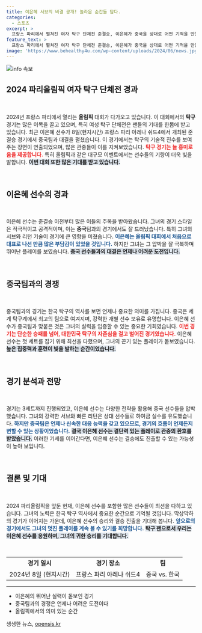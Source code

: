 ```yaml
---
title: 이은혜 서브의 비결 공개! 놀라운 순간들 담다.
categories:
  - 스포츠
excerpt: >
  프랑스 파리에서 펼쳐진 여자 탁구 단체전 준결승, 이은혜가 중국을 상대로 어떤 기적을 만들어냈을까요? 올림픽의 격돌 속에서 전개된 긴장감 넘치는 순간을 확인하세요!
feature_text: >
  프랑스 파리에서 펼쳐진 여자 탁구 단체전 준결승, 이은혜가 중국을 상대로 어떤 기적을 만들어냈을까요? 올림픽의 격돌 속에서 전개된 긴장감 넘치는 순간을 확인하세요!
image: 'https://www.behealthy4u.com/wp-content/uploads/2024/06/news.jpg'
---
```


<p><img src="https://www.behealthy4u.com/wp-content/uploads/2024/06/news.jpg" alt="info 속보" /></p>

<h2 data-ke-size="size26">2024 파리올림픽 여자 탁구 단체전 경과</h2>

<p data-ke-size="size16">&nbsp;</p>

<p data-ke-size="size16">2024년 프랑스 파리에서 열리는 <b>올림픽</b> 대회가 다가오고 있습니다. 이 대회에서의 <b>탁구</b> 경기는 많은 이목을 끌고 있으며, 특히 여성 탁구 단체전은 팬들의 기대를 한몸에 받고 있습니다. 최근 이은혜 선수가 8일(현지시간) 프랑스 파리 아레나 쉬드4에서 개최된 준결승 경기에서 중국팀과 대결을 펼쳤습니다. 이 경기에서는 탁구의 기술적 진수를 보여주는 장면이 연출되었으며, 많은 관중들이 이를 지켜보았습니다. <b><span style="color: #ee2323;">탁구 경기는 늘 흥미로움을 제공합니다.</span></b> 특히 올림픽과 같은 대규모 이벤트에서는 선수들의 기량이 더욱 빛을 발합니다. <b><span style="background-color: #21538527;">이번 대회 또한 많은 기대를 받고 있습니다.</span></b></p>

<p data-ke-size="size16">&nbsp;</p>

<h2 data-ke-size="size26">이은혜 선수의 경과</h2>

<p data-ke-size="size16">&nbsp;</p>

<p data-ke-size="size16">이은혜 선수는 준결승 이전부터 많은 이들의 주목을 받아왔습니다. 그녀의 경기 스타일은 적극적이고 공격적이며, 이는 <b>중국</b>팀과의 경기에서도 잘 드러났습니다. 특히 그녀의 서브와 리턴 기술이 경기에 큰 영향을 미쳤습니다. <b><span style="color: #1a5490;">이은혜는 올림픽 대회에서 처음으로 대표로 나선 만큼 많은 부담감이 있었을 것입니다.</span></b> 하지만 그녀는 그 압박을 잘 극복하며 뛰어난 플레이를 보였습니다. <b><span style="background-color: #21538527;">중국 선수들과의 대결은 언제나 어려운 도전입니다.</span></b></p>

<p data-ke-size="size16">&nbsp;</p>

<h2 data-ke-size="size26">중국팀과의 경쟁</h2>

<p data-ke-size="size16">&nbsp;</p>

<p data-ke-size="size16">중국팀과의 경기는 한국 탁구의 역사를 보면 언제나 중요한 의미를 가집니다. 중국은 세계 탁구계에서 최고의 팀으로 여겨지며, 강력한 개별 선수 보유로 유명합니다. 이은혜 선수가 중국팀과 맞붙은 것은 그녀의 실력을 입증할 수 있는 중요한 기회였습니다. <b><span style="color: #ee2323;">이번 경기는 단순한 승패를 넘어, 대한민국 탁구의 자존심을 걸고 벌어진 경기였습니다.</span></b> 이은혜 선수는 첫 세트를 잡기 위해 최선을 다했으며, 그녀의 끈기 있는 플레이가 돋보였습니다. <b><span style="background-color: #21538527;">높은 집중력과 훈련이 빛을 발하는 순간이었습니다.</span></b></p>

<p data-ke-size="size16">&nbsp;</p>

<h2 data-ke-size="size26">경기 분석과 전망</h2>

<p data-ke-size="size16">&nbsp;</p>

<p data-ke-size="size16">경기는 3세트까지 진행되었고, 이은혜 선수는 다양한 전략을 활용해 중국 선수들을 압박했습니다. 그녀의 강력한 서브와 빠른 리턴은 상대 선수들로 하여금 실수를 유도했습니다. <b><span style="color: #1a5490;">하지만 중국팀은 언제나 신속한 대응 능력을 갖고 있으므로, 경기의 흐름이 언제든지 변할 수 있는 상황이었습니다.</span></b> <b><span style="background-color: #21538527;">결국 이은혜 선수는 결단력 있는 플레이로 관중의 환호를 받았습니다.</span></b> 이러한 기세를 이어간다면, 이은혜 선수는 결승에도 진출할 수 있는 가능성이 높아 보입니다.</p>

<p data-ke-size="size16">&nbsp;</p>

<h2 data-ke-size="size26">결론 및 기대</h2>

<p data-ke-size="size16">&nbsp;</p>

<p data-ke-size="size16">2024 파리올림픽을 앞둔 현재, 이은혜 선수를 포함한 많은 선수들이 최선을 다하고 있습니다. 그녀의 노력은 한국 탁구 역사에서 중요한 순간으로 기억될 것입니다. 막상막하의 경기가 이어지는 가운데, 이은혜 선수의 승리와 결승 진출을 기대해 봅니다. <b><span style="color: #1a5490;">앞으로의 경기에서도 그녀의 멋진 플레이를 계속 볼 수 있기를 희망합니다.</span></b> <b><span style="background-color: #21538527;">탁구 팬으로서 우리는 이은혜 선수를 응원하며, 그녀의 귀한 승리를 기대합니다.</span></b></p>

<p data-ke-size="size16">&nbsp;</p>

<table style="width: 100%; text-align: center;">
    <tr>
        <td style="text-align: center; height: 17px;"><b>경기 일시</b></td>
        <td style="text-align: center; height: 17px;"><b>경기 장소</b></td>
        <td style="text-align: center; height: 17px;"><b>팀</b></td>
    </tr>
    <tr>
        <td style="text-align: center;">2024년 8일 (현지시간)</td>
        <td style="text-align: center;">프랑스 파리 아레나 쉬드4</td>
        <td style="text-align: center;">중국 vs. 한국</td>
    </tr>
</table>

<hr>

<ul>
    <li>이은혜의 뛰어난 실력이 돋보인 경기</li>
    <li>중국팀과의 경쟁은 언제나 어려운 도전이다</li>
    <li>올림픽에서의 의미 있는 순간</li>
</ul>
생생한 뉴스, <a href="https://opensis.kr" rel="dofollow">opensis.kr</a>


